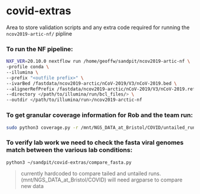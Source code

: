 # covid-extras

Area to store validation scripts and any extra code required for running the `ncov2019-artic-nf/` pipline

### To run the NF pipeline:

```bash
NXF_VER=20.10.0 nextflow run /home/geoffw/sandpit/ncov2019-artic-nf \
-profile conda \
--illumina \
--prefix "<outfile prefix>" \
--ivarBed /fastdata/ncov2019-arctic/nCoV-2019/V3/nCoV-2019.bed \
--alignerRefPrefix /fastdata/ncov2019-arctic/nCoV-2019/V3/nCoV-2019.reference.fasta \
--directory </path/to/illumina/run/bcl_files/> \
--outdir </path/to/illumina/run>/ncov2019-arctic-nf
```

### To get granular coverage information for Rob and the team run:

```bash
sudo python3 coverage.py -r /mnt/NGS_DATA_at_Bristol/COVID/untailed_runs_1_and_2/
```

### To verify lab work we need to check the fasta viral genomes match between the various lab conditions:
```
python3 ~/sandpit/covid-extras/compare_fasta.py
```
>currently hardcoded to compare tailed and untailed runs. (mnt/NGS_DATA_at_Bristol/COVID) will need argparse  to compare new data

